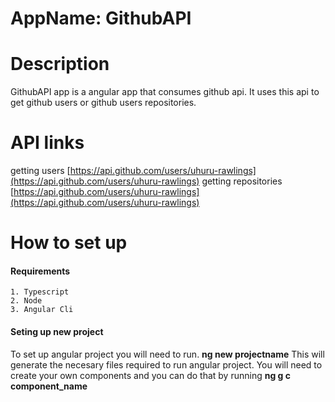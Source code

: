 # AppName: GithubAPI
# Description
 GithubAPI app is a angular app that consumes github api. It uses this api to get github users or github users repositories.
# API links
getting users [https://api.github.com/users/uhuru-rawlings](https://api.github.com/users/uhuru-rawlings)
getting repositories [https://api.github.com/users/uhuru-rawlings](https://api.github.com/users/uhuru-rawlings)
# How to set up
#### Requirements
    1. Typescript
    2. Node
    3. Angular Cli
#### Seting up new project
 To set up angular project you will need to run. <strong>ng new projectname</strong> This will generate the necesary files required to run angular project.
 You will need to create your own components and you can do that by running <strong>ng g c component_name</strong>